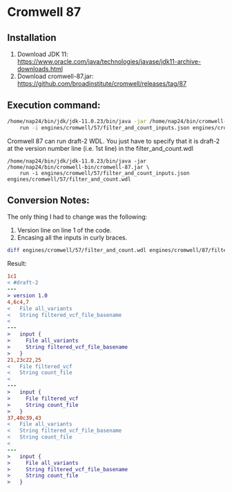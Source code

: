 # Cromwell 87

## Installation
1. Download JDK 11: https://www.oracle.com/java/technologies/javase/jdk11-archive-downloads.html
2. Download cromwell-87.jar: https://github.com/broadinstitute/cromwell/releases/tag/87

## Execution command:
```bash
/home/nap24/bin/jdk/jdk-11.0.23/bin/java -jar /home/nap24/bin/cromwell-bin/cromwell-87.jar \
    run -i engines/cromwell/57/filter_and_count_inputs.json engines/cromwell/87/filter_and_count.wdl
```

Cromwell 87 can run draft-2 WDL. You just have to specify that it is draft-2 at the version number line (i.e. 1st line)
in the filter_and_count.wdl
```
/home/nap24/bin/jdk/jdk-11.0.23/bin/java -jar /home/nap24/bin/cromwell-bin/cromwell-87.jar \
    run -i engines/cromwell/57/filter_and_count_inputs.json engines/cromwell/57/filter_and_count.wdl
```

## Conversion Notes:
The only thing I had to change was the following:
1. Version line on line 1 of the code.
2. Encasing all the inputs in curly braces.
```bash
diff engines/cromwell/57/filter_and_count.wdl engines/cromwell/87/filter_and_count.wdl 
```
Result:
```diff
1c1
< #draft-2
---
> version 1.0
4,6c4,7
<   File all_variants
<   String filtered_vcf_file_basename
< 
---
>   input {
>     File all_variants
>     String filtered_vcf_file_basename
>   }
21,23c22,25
<   File filtered_vcf
<   String count_file
< 
---
>   input {
>     File filtered_vcf
>     String count_file
>   }
37,40c39,43
<   File all_variants
<   String filtered_vcf_file_basename
<   String count_file
< 
---
>   input {
>     File all_variants
>     String filtered_vcf_file_basename
>     String count_file
>   }
```